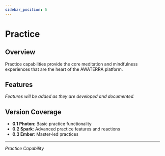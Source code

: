 ```yaml
---
sidebar_position: 5
---
```


# Practice

## Overview
Practice capabilities provide the core meditation and mindfulness experiences that are the heart of the AWATERRA platform.

## Features

*Features will be added as they are developed and documented.*

## Version Coverage
- **0.1 Photon**: Basic practice functionality
- **0.2 Spark**: Advanced practice features and reactions
- **0.3 Ember**: Master-led practices

---

*Practice Capability*
